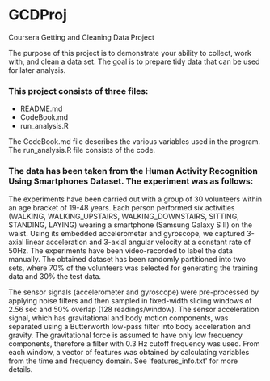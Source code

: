 # GCDProj
Coursera Getting and Cleaning Data Project

The purpose of this project is to demonstrate your ability to collect, work with, and clean a data set. The goal is to prepare tidy data that can be used for later analysis.

### This project consists of three files:
* README.md
* CodeBook.md
* run_analysis.R

The CodeBook.md file describes the various variables used in the program.
The run_analysis.R file consists of the code.

### The data has been taken from the Human Activity Recognition Using Smartphones Dataset. The experiment was as follows:

The experiments have been carried out with a group of 30 volunteers within an age bracket of 19-48 years. Each person performed six activities (WALKING, WALKING_UPSTAIRS, WALKING_DOWNSTAIRS, SITTING, STANDING, LAYING) wearing a smartphone (Samsung Galaxy S II) on the waist. Using its embedded accelerometer and gyroscope, we captured 3-axial linear acceleration and 3-axial angular velocity at a constant rate of 50Hz. The experiments have been video-recorded to label the data manually. The obtained dataset has been randomly partitioned into two sets, where 70% of the volunteers was selected for generating the training data and 30% the test data. 

The sensor signals (accelerometer and gyroscope) were pre-processed by applying noise filters and then sampled in fixed-width sliding windows of 2.56 sec and 50% overlap (128 readings/window). The sensor acceleration signal, which has gravitational and body motion components, was separated using a Butterworth low-pass filter into body acceleration and gravity. The gravitational force is assumed to have only low frequency components, therefore a filter with 0.3 Hz cutoff frequency was used. From each window, a vector of features was obtained by calculating variables from the time and frequency domain. See 'features_info.txt' for more details. 
